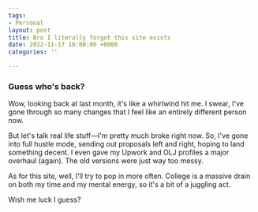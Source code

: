 ```yaml
---
tags:
- Personal
layout: post
title: Bro I literally forgot this site exists
date: 2022-11-17 16:00:00 +0000
categories: ''

---
```

### Guess who's back?

Wow, looking back at last month, it's like a whirlwind hit me. I swear, I've gone through so many changes that I feel like an entirely different person now.

But let's talk real life stuff—I'm pretty much broke right now. So, I've gone into full hustle mode, sending out proposals left and right, hoping to land something decent. I even gave my Upwork and OLJ profiles a major overhaul (again). The old versions were just way too messy.

As for this site, well, I'll try to pop in more often. College is a massive drain on both my time and my mental energy, so it's a bit of a juggling act.

Wish me luck I guess?
